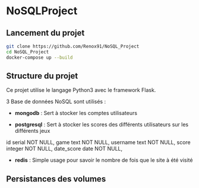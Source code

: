 # NoSQLProject

## Lancement du projet

```bash
git clone https://github.com/Renox91/NoSQL_Project
cd NoSQL_Project
docker-compose up --build
```

## Structure du projet

Ce projet utilise le langage Python3 avec le framework Flask.

3 Base de données NoSQL sont utilisés :

- **mongodb** : Sert à stocker les comptes utilisateurs

- **postgresql** : Sert à stocker les scores des différents utilisateurs sur les différents jeux

id serial NOT NULL,
game text NOT NULL,
username text NOT NULL,
score integer NOT NULL,
date_score date NOT NULL,

- **redis** : Simple usage pour savoir le nombre de fois que le site à été visité 


## Persistances des volumes



